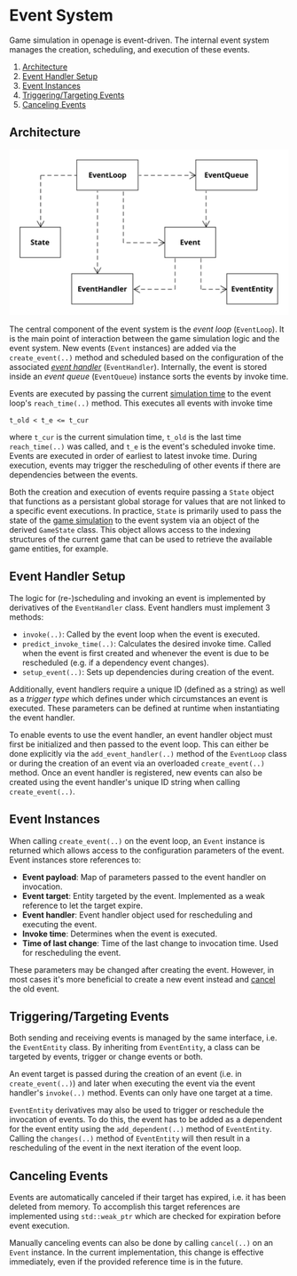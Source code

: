 # Event System

Game simulation in openage is event-driven. The internal event system
manages the creation, scheduling, and execution of these events.

1. [Architecture](#architecture)
2. [Event Handler Setup](#event-handler-setup)
3. [Event Instances](#event-instances)
4. [Triggering/Targeting Events](#triggeringtargeting-events)
5. [Canceling Events](#canceling-events)


## Architecture

![event system UML](images/event_classes_uml.svg)

The central component of the event system is the *event loop* (`EventLoop`). It is
the main point of interaction between the game simulation logic and the event system.
New events (`Event` instances) are added via the `create_event(..)` method and scheduled based on the
configuration of the associated *[event handler](#event-handler-setup)* (`EventHandler`).
Internally, the event is stored inside an *event queue* (`EventQueue`) instance
sorts the events by invoke time.

Events are executed by passing the current [simulation time](time.md) to the
event loop's `reach_time(..)` method. This executes all events with invoke time

```
t_old < t_e <= t_cur
```

where `t_cur` is the current simulation time, `t_old` is the last time `reach_time(..)` was
called, and `t_e` is the event's scheduled invoke time. Events are executed in order of
earliest to latest invoke time. During execution, events may trigger the rescheduling of
other events if there are dependencies between the events.

Both the creation and execution of events require passing a `State` object that functions
as a persistant global storage for values that are not linked to a specific event executions.
In practice, `State` is primarily used to pass the state of the [game simulation](/doc/code/game_simulation/)
to the event system via an object of the derived `GameState` class. This object allows
access to the indexing structures of the current game that can be used to retrieve
the available game entities, for example.


## Event Handler Setup

The logic for (re-)scheduling and invoking an event is implemented by derivatives of the
`EventHandler` class. Event handlers must implement 3 methods:

* `invoke(..)`: Called by the event loop when the event is executed.
* `predict_invoke_time(..)`: Calculates the desired invoke time. Called when the event is first created and whenever
                           the event is due to be rescheduled (e.g. if a dependency event changes).
* `setup_event(..)`: Sets up dependencies during creation of the event.

Additionally, event handlers require a unique ID (defined as a string) as well as
a *trigger type* which defines under which circumstances an event is executed.
These parameters can be defined at runtime when instantiating the event handler.

To enable events to use the event handler, an event handler object must first
be initialized and then passed to the event loop. This can either be done explicitly via
the `add_event_handler(..)` method of the `EventLoop` class or during the
creation of an event via an overloaded `create_event(..)` method. Once an event
handler is registered, new events can also be created using the event handler's
unique ID string when calling `create_event(..)`.


## Event Instances

When calling `create_event(..)` on the event loop, an `Event` instance is returned which
allows access to the configuration parameters of the event. Event instances store
references to:

* **Event payload**: Map of parameters passed to the event handler on invocation.
* **Event target**: Entity targeted by the event. Implemented as a weak reference to let the target expire.
* **Event handler**: Event handler object used for rescheduling and executing the event.
* **Invoke time**: Determines when the event is executed.
* **Time of last change**: Time of the last change to invocation time. Used for rescheduling the event.

These parameters may be changed after creating the event. However, in most cases it's
more beneficial to create a new event instead and [cancel](#canceling-events) the old
event.

## Triggering/Targeting Events

Both sending and receiving events is managed by the same interface, i.e. the `EventEntity`
class. By inheriting from `EventEntity`, a class can be targeted by events, trigger
or change events or both.

An event target is passed during the creation of an event (i.e. in `create_event(..)`)
and later when executing the event via the event handler's `invoke(..)` method. Events
can only have one target at a time.

`EventEntity` derivatives may also be used to trigger or reschedule the invocation of events. To do this,
the event has to be added as a dependent for the event entity using the `add_dependent(..)`
method of `EventEntity`. Calling the `changes(..)` method of `EventEntity` will then result
in a rescheduling of the event in the next iteration of the event loop.


## Canceling Events

Events are automatically canceled if their target has expired, i.e. it has been deleted
from memory. To accomplish this target references are implemented using `std::weak_ptr`
which are checked for expiration before event execution.

Manually canceling events can also be done by calling `cancel(..)` on an `Event` instance.
In the current implementation, this change is effective immediately, even if the provided
reference time is in the future.
